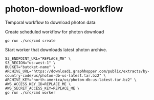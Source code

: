 # photon-download-workflow
Temporal workflow to download photon data

Create scheduled workflow for photon download

```
go run ./src/cmd create
```

Start worker that downloads latest photon archive.

```
S3_ENDPOINT_URL="REPLACE_ME" \
S3_REGION="us-west-1" \
BUCKET="butcket-name" \
ARCHIVE_URL="https://download1.graphhopper.com/public/extracts/by-country-code/us/photon-db-us-latest.tar.bz2" \
ARCHIVE_KEY="north-america/us/photon-db-us-latest.tar.bz2" \
AWS_ACCESS_KEY_ID=REPLACE_ME \
AWS_SECRET_ACCESS_KEY=REPLACE_ME \
go run ./src/cmd worker
```